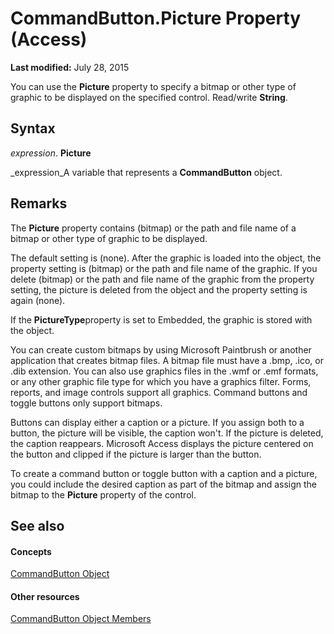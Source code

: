 
# CommandButton.Picture Property (Access)

 **Last modified:** July 28, 2015

You can use the  **Picture** property to specify a bitmap or other type of graphic to be displayed on the specified control. Read/write **String**.

## Syntax

 _expression_. **Picture**

 _expression_A variable that represents a  **CommandButton** object.


## Remarks

The  **Picture** property contains (bitmap) or the path and file name of a bitmap or other type of graphic to be displayed.

The default setting is (none). After the graphic is loaded into the object, the property setting is (bitmap) or the path and file name of the graphic. If you delete (bitmap) or the path and file name of the graphic from the property setting, the picture is deleted from the object and the property setting is again (none).

If the  **PictureType**property is set to Embedded, the graphic is stored with the object.

You can create custom bitmaps by using Microsoft Paintbrush or another application that creates bitmap files. A bitmap file must have a .bmp, .ico, or .dib extension. You can also use graphics files in the .wmf or .emf formats, or any other graphic file type for which you have a graphics filter. Forms, reports, and image controls support all graphics. Command buttons and toggle buttons only support bitmaps.

Buttons can display either a caption or a picture. If you assign both to a button, the picture will be visible, the caption won't. If the picture is deleted, the caption reappears. Microsoft Access displays the picture centered on the button and clipped if the picture is larger than the button.

To create a command button or toggle button with a caption and a picture, you could include the desired caption as part of the bitmap and assign the bitmap to the  **Picture** property of the control.


## See also


#### Concepts


 [CommandButton Object](25e7c0b7-03c1-dffe-8f52-4ec59739f6b8.md)
#### Other resources


 [CommandButton Object Members](9e1c10e6-0d03-78fd-ac9d-3f086ce1e0f5.md)
